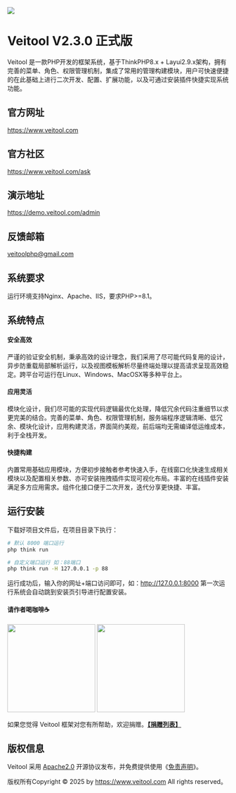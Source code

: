 ![](https://www.veitool.com/file/demo/logo.png) 

Veitool V2.3.0 正式版
===============
Veitool 是一款PHP开发的框架系统，基于ThinkPHP8.x + Layui2.9.x架构，拥有完善的菜单、角色、权限管理机制，集成了常用的管理构建模块，用户可快速便捷的在此基础上进行二次开发、配置、扩展功能，以及可通过安装插件快捷实现系统功能。

## 官方网址
https://www.veitool.com

## 官方社区
https://www.veitool.com/ask

## 演示地址
https://demo.veitool.com/admin

## 反馈邮箱
veitoolphp@gmail.com

## 系统要求
运行环境支持Nginx、Apache、IIS，要求PHP>=8.1。

## 系统特点

#### 安全高效
严谨的验证安全机制，秉承高效的设计理念，我们采用了尽可能代码复用的设计，异步防重载局部解析运行，以及视图模板解析尽量终端处理以提高请求呈现高效稳定。跨平台可运行在Linux、Windows、MacOSX等多种平台上。

#### 应用灵活
模块化设计，我们尽可能的实现代码逻辑最优化处理，降低冗余代码注重细节以求更完美的结合。完善的菜单、角色、权限管理机制，服务端程序逻辑清晰、低冗余、模块化设计，应用构建灵活，界面简约美观，前后端均无需编译低运维成本，利于全栈开发。

#### 快捷构建
内置常用基础应用模块，方便初步接触者参考快速入手，在线窗口化快速生成相关模块以及配置相关参数、亦可安装拖拽插件实现可视化布局。丰富的在线插件安装满足多方应用需求。组件化接口便于二次开发，迭代分享更快捷、丰富。

## 运行安装
下载好项目文件后，在项目目录下执行：
``` bash
# 默认 8000 端口运行
php think run

# 自定义端口运行 如：88端口
php think run -H 127.0.0.1 -p 88
```
运行成功后，输入你的网址+端口访问即可，如：http://127.0.0.1:8000 第一次运行系统会自动跳到安装页引导进行配置安装。

#### 请作者喝咖啡☕️
<img src="https://www.veitool.com/file/pay/wepay.jpg" width="200"/>
<img src="https://www.veitool.com/file/pay/alipay.jpg" width="200"/>
<p>如果您觉得 Veitool 框架对您有所帮助，欢迎捐赠。<b><a href="https://www.veitool.com/donate">【捐赠列表】</a></b></p>

## 版权信息
Veitool 采用 [Apache2.0](https://opensource.org/license/apache-2-0/) 开源协议发布，并免费提供使用《[免责声明](https://gitee.com/veitool/veitool/blob/master/DISCLAIMER.md)》。

版权所有Copyright © 2025 by https://www.veitool.com All rights reserved。